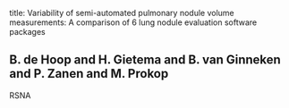 title: Variability of semi-automated pulmonary nodule volume measurements: A comparison of 6 lung nodule evaluation software packages

## B. de Hoop and H. Gietema and B. van Ginneken and P. Zanen and M. Prokop
RSNA

